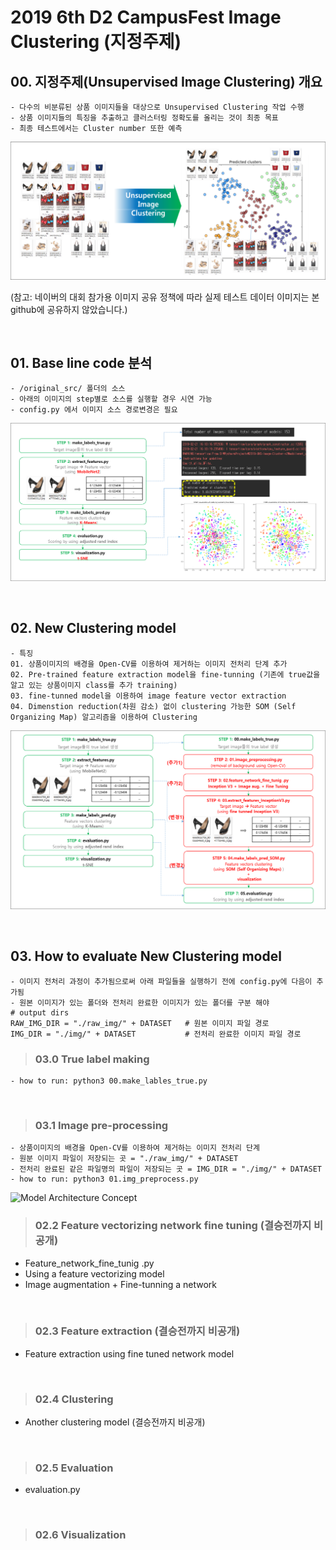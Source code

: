# 2019 6th D2 CampusFest Image Clustering (지정주제)
## 00. 지정주제(Unsupervised Image Clustering) 개요
```
- 다수의 비분류된 상품 이미지들을 대상으로 Unsupervised Clustering 작업 수행
- 상품 이미지들의 특징을 추출하고 클러스터링 정확도를 올리는 것이 최종 목표 
- 최종 테스트에서는 Cluster number 또한 예측 
```
![샘플 이미지](./doc/fig_1-1.png)

(참고: 네이버의 대회 참가용 이미지 공유 정책에 따라 실제 테스트 데이터 이미지는 본 github에 공유하지 않았습니다.)
 
&nbsp;
## 01. Base line code 분석
```
- /original_src/ 폴더의 소스
- 아래의 이미지의 step별로 소스를 실행할 경우 시연 가능
- config.py 에서 이미지 소스 경로변경은 필요
```
![베이스 코드분석 이미지](./doc/fig_2-2.png)
 
&nbsp;
## 02. New Clustering model 
```
- 특징
01. 상품이미지의 배경을 Open-CV를 이용하여 제거하는 이미지 전처리 단계 추가
02. Pre-trained feature extraction model을 fine-tunning (기존에 true값을 알고 있는 상품이미지 class를 추가 training)
03. fine-tunned model을 이용하여 image feature vector extraction
04. Dimenstion reduction(차원 감소) 없이 clustering 가능한 SOM (Self Organizing Map) 알고리즘을 이용하여 Clustering
```
![Model Architecture Concept](./doc/fig_3-2.png)

&nbsp;
## 03. How to evaluate New Clustering model 
```
- 이미지 전처리 과정이 추가됨으로써 아래 파일들을 실행하기 전에 config.py에 다음이 추가됨
- 원본 이미지가 있는 폴더와 전처리 완료한 이미지가 있는 폴더를 구분 해야 
# output dirs
RAW_IMG_DIR = "./raw_img/" + DATASET   # 원본 이미지 파일 경로
IMG_DIR = "./img/" + DATASET           # 전처리 완료한 이미지 파일 경로
```


>### 03.0 True label making
```
- how to run: python3 00.make_lables_true.py
```
&nbsp;

>### 03.1 Image pre-processing
```
- 상품이미지의 배경을 Open-CV를 이용하여 제거하는 이미지 전처리 단계
- 원분 이미지 파일이 저장되는 곳 = "./raw_img/" + DATASET   
- 전처리 완료된 같은 파일명의 파일이 저장되는 곳 = IMG_DIR = "./img/" + DATASET  
- how to run: python3 01.img_preprocess.py
````
![Model Architecture Concept](./doc/fig_4-1.png)

>### 02.2 Feature vectorizing network fine tuning (결승전까지 비공개)
- Feature_network_fine_tunig .py
- Using a feature vectorizing model
- Image augmentation + Fine-tunning a network

&nbsp;
>### 02.3 Feature extraction (결승전까지 비공개)
- Feature extraction using fine tuned network model 

&nbsp;
>### 02.4 Clustering
- Another clustering model (결승전까지 비공개)

&nbsp;
>### 02.5 Evaluation
- evaluation.py

&nbsp;
>### 02.6 Visualization

